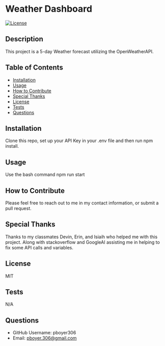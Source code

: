 # Weather Dashboard
[![License](https://img.shields.io/badge/License-MIT-blue.svg)](https://opensource.org/licenses/MIT)
## Description

This project is a 5-day Weather forecast utilizing the OpenWeatherAPI.

## Table of Contents

- [Installation](#installation)
- [Usage](#usage)
- [How to Contribute](#how-to-contribute)
- [Special Thanks](#special-thanks)
- [License](#license)
- [Tests](#tests)
- [Questions](#questions)

## Installation

Clone this repo, set up your API Key in your .env file and then run npm install.

## Usage

Use the bash command npm run start

## How to Contribute

Please feel free to reach out to me in my contact information, or submit a pull request.

## Special Thanks
Thanks to my classmates Devin, Erin, and Isiaih who helped me with this project. Along with stackoverflow and GoogleAI assisting me in helping to fix some API calls and variables.

## License

MIT

## Tests

N/A

## Questions

- GitHub Username: pboyer306
- Email: pboyer.306@gmail.com
